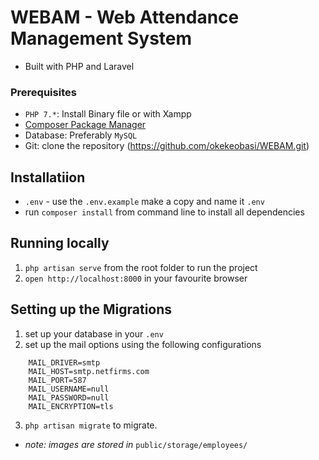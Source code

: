 WEBAM - Web Attendance Management System
========================================

*	Built with PHP and Laravel

### Prerequisites 

*   `PHP 7.*`: Install Binary file or with Xampp
*   [Composer Package Manager](https://getcomposer.org/)
*   Database: Preferably `MySQL` 
*   Git: clone the repository (https://github.com/okekeobasi/WEBAM.git)

##  Installatiion

*   `.env` - use the `.env.example` make a copy and name it `.env`
*   run `composer install` from command line to install all dependencies


##  Running locally

1.  `php artisan serve` from the root folder to run the project
2.  `open http://localhost:8000` in your favourite browser


##  Setting up the Migrations

1.  set up your database in your `.env`
2.  set up the mail options using the following configurations
```
    MAIL_DRIVER=smtp
    MAIL_HOST=smtp.netfirms.com
    MAIL_PORT=587
    MAIL_USERNAME=null
    MAIL_PASSWORD=null
    MAIL_ENCRYPTION=tls
```
3.  `php artisan migrate` to migrate.


-   *note: images are stored in* `public/storage/employees/`
